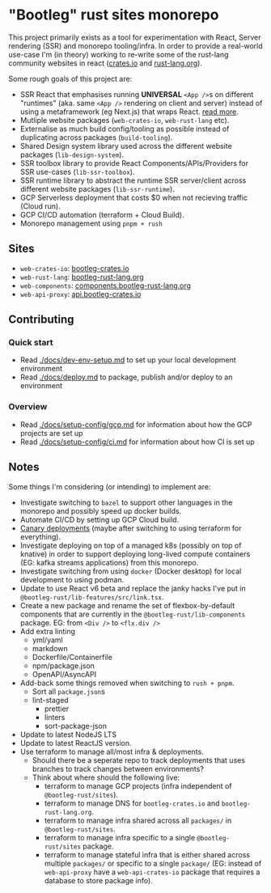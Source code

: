 # "Bootleg" rust sites monorepo

This project primarily exists as a tool for experimentation with React, Server rendering (SSR) and monorepo tooling/infra. In order to provide a real-world use-case I'm (in theory) working to re-write some of the rust-lang community websites in react ([crates.io](https://crates.io/) and [rust-lang.org](https://www.rust-lang.org/)).

Some rough goals of this project are:

* SSR React that emphasises running **UNIVERSAL** `<App />`s on different "runtimes" (aka. same `<App />` rendering on client and server) instead of using a metaframework (eg Next.js) that wraps React. [read more](./docs/articles/react-runtime-vs-metaframework.md).
* Mutliple website packages (`web-crates-io`, `web-rust-lang` etc).
* Externalise as much build config/tooling as possible instead of duplicating across packages (`build-tooling`).
* Shared Design system library used across the different website packages (`lib-design-system`).
* SSR toolbox library to provide React Components/APIs/Providers for SSR use-cases (`lib-ssr-toolbox`).
* SSR runtime library to abstract the runtime SSR server/client across different website packages (`lib-ssr-runtime`).
* GCP Serverless deployment that costs $0 when not recieving traffic (Cloud run).
* GCP CI/CD automation (terraform + Cloud Build).
* Monorepo management using `pnpm + rush`

## Sites

* `web-crates-io`: [bootleg-crates.io](https://bootleg-crates.io)
* `web-rust-lang`: [bootleg-rust-lang.org](https://bootleg-rust-lang.org)
* `web-components`: [components.bootleg-rust-lang.org](https://components.bootleg-rust-lang.org)
* `web-api-proxy`: [api.bootleg-crates.io](https://api.bootleg-crates.io/api/v1/summary)

## Contributing

### Quick start

* Read [./docs/dev-env-setup.md](./docs/dev-env-setup.md) to set up your local development environment
* Read [./docs/deploy.md](./docs/deploy.md) to package, publish and/or deploy to an environment

### Overview

* Read [./docs/setup-config/gcp.md](./docs/setup-config/gcp.md) for information about how the GCP projects are set up
* Read [./docs/setup-config/ci.md](./docs/setup-config/ci.md) for information about how CI is set up

## Notes

Some things I'm considering (or intending) to implement are:

* Investigate switching to `bazel` to support other languages in the monorepo and possibly speed up docker builds.
* Automate CI/CD by setting up GCP Cloud build.
* [Canary deployments](https://github.com/ahmetb/cloud-run-faq#how-to-do-canary-or-bluegreen-deployments-on-cloud-run) (maybe after switching to using terraform for everything).
* Investigate deploying on top of a managed k8s (possibly on top of knative) in order to support deploying long-lived compute containers (EG: kafka streams applications) from this monorepo.
* Investigate switching from using `docker` (Docker desktop) for local development to using podman.
* Update to use React v6 beta and replace the janky hacks I've put in `@bootleg-rust/lib-features/src/link.tsx`.
* Create a new package and rename the set of flexbox-by-default components that are currently in the `@bootleg-rust/lib-components` package. EG: from `<Div />` to `<flx.div />`
* Add extra linting
  * yml/yaml
  * markdown
  * Dockerfile/Containerfile
  * npm/package.json
  * OpenAPI/AsyncAPI
* Add-back some things removed when switching to `rush + pnpm`.
  * Sort all `package.json`s
  * lint-staged
    * prettier
    * linters
    * sort-package-json
* Update to latest NodeJS LTS
* Update to latest ReactJS version.
* Use terraform to manage all/most infra & deployments.
  * Should there be a seperate repo to track deployments that uses branches to track changes between environments?
  * Think about where should the following live:
    * terraform to manage GCP projects (infra independent of `@bootleg-rust/sites`).
    * terraform to manage DNS for `bootleg-crates.io` and `bootleg-rust-lang.org`.
    * terraform to manage infra shared across all `packages/` in `@bootleg-rust/sites`.
    * terraform to manage infra specific to a single `@bootleg-rust/sites` package.
    * terraform to manage stateful infra that is either shared across multiple `packages/` or specific to a single `package/` (EG: instead of `web-api-proxy` have a `web-api-crates-io` package that requires a database to store package info).
